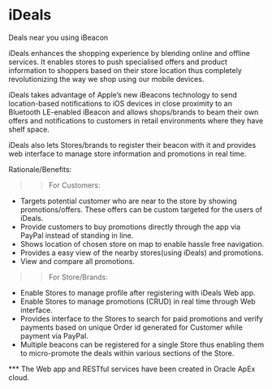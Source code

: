iDeals
======

Deals near you using iBeacon

iDeals enhances the shopping experience by blending online and offline services. It enables stores to push specialised offers and product information to shoppers based on their store location thus completely revolutionizing the way we shop using our mobile devices.

iDeals takes advantage of Apple’s new iBeacons technology to send location-based notifications to iOS devices in close proximity to an Bluetooth LE-enabled iBeacon and allows shops/brands to beam their own offers and notifications to customers in retail environments where they have shelf space. 

iDeals also lets Stores/brands to register their beacon with it and provides web interface to manage store information and promotions in real time.


Rationale/Benefits:

>> For Customers:
+ Targets potential customer who are near to the store by showing promotions/offers. These offers can be custom targeted for the users of iDeals.
+ Provide customers to buy promotions directly through the app via PayPal instead of standing in line.
+ Shows location of chosen store on map to enable hassle free navigation.
+ Provides a easy view of the nearby stores(using iDeals) and promotions.
+ View and compare all promotions.

>> For Store/Brands:
+ Enable Stores to manage profile after registering with iDeals Web app.
+ Enable Stores to manage promotions (CRUD) in real time through Web interface.
+ Provides interface to the Stores to search for paid promotions and verify payments based on unique Order id generated for Customer while payment via PayPal.
+ Multiple beacons can be registered for a single Store thus enabling them to micro-promote the deals within various sections of the Store.

*** The Web app and RESTful services have been created in Oracle ApEx cloud.
